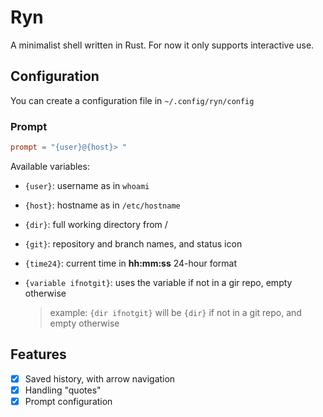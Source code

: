 # Ryn

A minimalist shell written in Rust.
For now it only supports interactive use.

## Configuration

You can create a configuration file in `~/.config/ryn/config`

### Prompt

```conf
prompt = "{user}@{host}> "
```

Available variables:

- `{user}`: username as in `whoami`
- `{host}`: hostname as in `/etc/hostname`
- `{dir}`: full working directory from /
- `{git}`: repository and branch names, and status icon
- `{time24}`: current time in **hh:mm:ss** 24-hour format

- `{variable ifnotgit}`: uses the variable if not in a gir repo, empty otherwise
  > example: `{dir ifnotgit}` will be `{dir}` if not in a git repo, and empty otherwise

## Features

- [x] Saved history, with arrow navigation
- [x] Handling "quotes"
- [x] Prompt configuration
